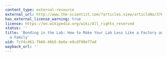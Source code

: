 ```yaml
---
content_type: external-resource
external_url: http://www.the-scientist.com/?articles.view/articleNo/37616/title/Bonding-in-the-Lab/
has_external_license_warning: true
license: https://en.wikipedia.org/wiki/All_rights_reserved
status: ''
title: 'Bonding in the Lab: How to Make Your Lab Less Like a Factory and More Like
  a Family'
uid: 7cf4c461-7b66-46b5-8e6e-e9cdf90e77ad
wayback_url: ''
---
```

